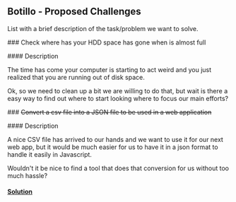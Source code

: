 ## Botillo - Proposed Challenges

List with a brief description of the task/problem we want to solve.

### Check where has your HDD space has gone when is almost full

#### Description

The time has come your computer is starting to act weird and you just realized that you are running out of disk space.

Ok, so we need to clean up a bit we are willing to do that, but wait is there a easy way to find out where to start looking where to focus our main efforts?

### ~~Convert a csv file into a JSON file to be used in a web application~~

#### Description

A nice CSV file has arrived to our hands and we want to use it for our next web app, but it would be much easier for us to have it in a json format to handle it easily in Javascript.

Wouldn't it be nice to find a tool that does that conversion for us without too much hassle?

#### [Solution](csvjson/README.md)
